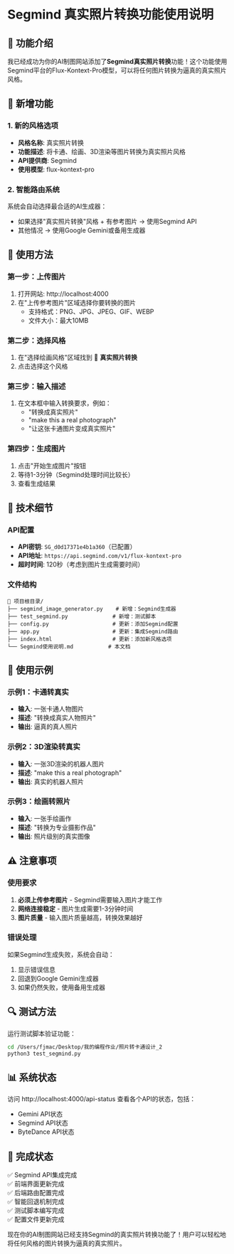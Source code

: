 # Segmind 真实照片转换功能使用说明

## 🎯 功能介绍

我已经成功为你的AI制图网站添加了**Segmind真实照片转换**功能！这个功能使用Segmind平台的Flux-Kontext-Pro模型，可以将任何图片转换为逼真的真实照片风格。

## 🚀 新增功能

### 1. 新的风格选项
- **风格名称**: 真实照片转换
- **功能描述**: 将卡通、绘画、3D渲染等图片转换为真实照片风格
- **API提供商**: Segmind
- **使用模型**: flux-kontext-pro

### 2. 智能路由系统
系统会自动选择最合适的AI生成器：
- 如果选择"真实照片转换"风格 + 有参考图片 → 使用Segmind API
- 其他情况 → 使用Google Gemini或备用生成器

## 📖 使用方法

### 第一步：上传图片
1. 打开网站: http://localhost:4000
2. 在"上传参考图片"区域选择你要转换的图片
   - 支持格式：PNG、JPG、JPEG、GIF、WEBP
   - 文件大小：最大10MB

### 第二步：选择风格
1. 在"选择绘画风格"区域找到 🔄 **真实照片转换**
2. 点击选择这个风格

### 第三步：输入描述
1. 在文本框中输入转换要求，例如：
   - "转换成真实照片"
   - "make this a real photograph"
   - "让这张卡通图片变成真实照片"

### 第四步：生成图片
1. 点击"开始生成图片"按钮
2. 等待1-3分钟（Segmind处理时间比较长）
3. 查看生成结果

## 🔧 技术细节

### API配置
- **API密钥**: `SG_d0d17371e4b1a360`（已配置）
- **API地址**: `https://api.segmind.com/v1/flux-kontext-pro`
- **超时时间**: 120秒（考虑到图片生成需要时间）

### 文件结构
```
📁 项目根目录/
├── segmind_image_generator.py    # 新增：Segmind生成器
├── test_segmind.py              # 新增：测试脚本
├── config.py                    # 更新：添加Segmind配置
├── app.py                       # 更新：集成Segmind路由
├── index.html                   # 更新：添加新风格选项
└── Segmind使用说明.md           # 本文档
```

## 🎨 使用示例

### 示例1：卡通转真实
- **输入**: 一张卡通人物图片
- **描述**: "转换成真实人物照片"
- **输出**: 逼真的真人照片

### 示例2：3D渲染转真实
- **输入**: 一张3D渲染的机器人图片
- **描述**: "make this a real photograph"
- **输出**: 真实的机器人照片

### 示例3：绘画转照片
- **输入**: 一张手绘画作
- **描述**: "转换为专业摄影作品"
- **输出**: 照片级别的真实图像

## ⚠️ 注意事项

### 使用要求
1. **必须上传参考图片** - Segmind需要输入图片才能工作
2. **网络连接稳定** - 图片生成需要1-3分钟时间
3. **图片质量** - 输入图片质量越高，转换效果越好

### 错误处理
如果Segmind生成失败，系统会自动：
1. 显示错误信息
2. 回退到Google Gemini生成器
3. 如果仍然失败，使用备用生成器

## 🔍 测试方法

运行测试脚本验证功能：
```bash
cd /Users/fjmac/Desktop/我的编程作业/照片转卡通设计_2
python3 test_segmind.py
```

## 📊 系统状态

访问 http://localhost:4000/api-status 查看各个API的状态，包括：
- Gemini API状态
- Segmind API状态  
- ByteDance API状态

## 🎉 完成状态

✅ Segmind API集成完成  
✅ 前端界面更新完成  
✅ 后端路由配置完成  
✅ 智能回退机制完成  
✅ 测试脚本编写完成  
✅ 配置文件更新完成  

现在你的AI制图网站已经支持Segmind的真实照片转换功能了！用户可以轻松地将任何风格的图片转换为逼真的真实照片。




